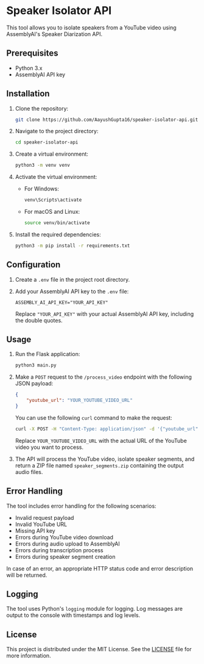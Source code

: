 # Speaker Isolator API

This tool allows you to isolate speakers from a YouTube video using AssemblyAI's Speaker Diarization API.

## Prerequisites

- Python 3.x
- AssemblyAI API key

## Installation

1. Clone the repository:

    ```bash
    git clone https://github.com/AayushGupta16/speaker-isolator-api.git
    ```

2. Navigate to the project directory:

    ```bash
    cd speaker-isolator-api
    ```

3. Create a virtual environment:

    ```bash
    python3 -m venv venv
    ```

4. Activate the virtual environment:
    - For Windows:

        ```powershell
        venv\Scripts\activate
        ```

    - For macOS and Linux:

        ```bash
        source venv/bin/activate
        ```

5. Install the required dependencies:

    ```bash
    python3 -m pip install -r requirements.txt
    ```

## Configuration

1. Create a `.env` file in the project root directory.

2. Add your AssemblyAI API key to the `.env` file:

    ```
    ASSEMBLY_AI_API_KEY="YOUR_API_KEY"
    ```

    Replace `"YOUR_API_KEY"` with your actual AssemblyAI API key, including the double quotes.

## Usage

1. Run the Flask application:

    ```bash
    python3 main.py
    ```

2. Make a `POST` request to the `/process_video` endpoint with the following JSON payload:

    ```json
    {
        "youtube_url": "YOUR_YOUTUBE_VIDEO_URL"
    }
    ```

    You can use the following `curl` command to make the request:

    ```bash
    curl -X POST -H "Content-Type: application/json" -d '{"youtube_url": "YOUR_YOUTUBE_VIDEO_URL"}' -o speaker_segments.zip http://localhost:8000/process_video
    ```

    Replace `YOUR_YOUTUBE_VIDEO_URL` with the actual URL of the YouTube video you want to process.

3. The API will process the YouTube video, isolate speaker segments, and return a ZIP file named `speaker_segments.zip` containing the output audio files.

## Error Handling

The tool includes error handling for the following scenarios:

- Invalid request payload
- Invalid YouTube URL
- Missing API key
- Errors during YouTube video download
- Errors during audio upload to AssemblyAI
- Errors during transcription process
- Errors during speaker segment creation

In case of an error, an appropriate HTTP status code and error description will be returned.

## Logging

The tool uses Python's `logging` module for logging. Log messages are output to the console with timestamps and log levels.

## License

This project is distributed under the MIT License. See the [LICENSE](LICENSE) file for more information.
